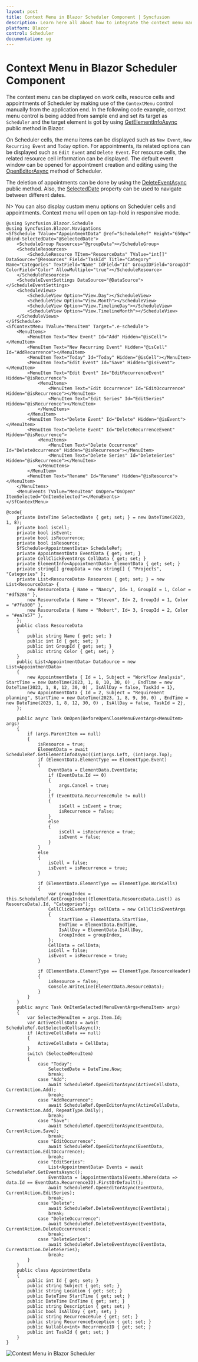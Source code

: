 ```yaml
---
layout: post
title: Context Menu in Blazor Scheduler Component | Syncfusion
description: Learn here all about how to integrate the context menu manually to a Syncfusion Blazor Scheduler component and use it with required options.
platform: Blazor
control: Scheduler
documentation: ug
---
```


# Context Menu in Blazor Scheduler Component

The context menu can be displayed on work cells, resource cells and appointments of Scheduler by making use of the `ContextMenu` control manually from the application end. In the following code example, context menu control is being added from sample end and set its target as `Scheduler` and the target element is got by using [GetElementInfoAsync](https://help.syncfusion.com/cr/blazor/Syncfusion.Blazor.Schedule.SfSchedule-1.html#Syncfusion_Blazor_Schedule_SfSchedule_1_GetElementInfoAsync_System_Int32_System_Int32_) public method in Blazor.

On Scheduler cells, the menu items can be displayed such as `New Event`, `New Recurring Event` and `Today` option. For appointments, its related options can be displayed such as `Edit Event` and `Delete Event`. For resource cells, the related resource cell information can be displayed. The default event window can be opened for appointment creation and editing using the [OpenEditorAsync](https://help.syncfusion.com/cr/blazor/Syncfusion.Blazor.Schedule.SfSchedule-1.html#Syncfusion_Blazor_Schedule_SfSchedule_1_OpenEditorAsync__0_Syncfusion_Blazor_Schedule_CurrentAction_) method of Scheduler.

The deletion of appointments can be done by using the [DeleteEventAsync](https://help.syncfusion.com/cr/blazor/Syncfusion.Blazor.Schedule.SfSchedule-1.html#Syncfusion_Blazor_Schedule_SfSchedule_1_DeleteEventAsync__1___0_System_Nullable_Syncfusion_Blazor_Schedule_CurrentAction__) public method. Also, the [SelectedDate](https://help.syncfusion.com/cr/blazor/Syncfusion.Blazor.Schedule.SfSchedule-1.html#Syncfusion_Blazor_Schedule_SfSchedule_1_SelectedDate) property can be used to navigate between different dates.

N> You can also display custom menu options on Scheduler cells and appointments. Context menu will open on tap-hold in responsive mode.

```cshtml
@using Syncfusion.Blazor.Schedule
@using Syncfusion.Blazor.Navigations
<SfSchedule TValue="AppointmentData" @ref="ScheduleRef" Height="650px" @bind-SelectedDate="@SelectedDate">
    <ScheduleGroup Resources="@groupData"></ScheduleGroup>
    <ScheduleResources>
        <ScheduleResource TItem="ResourceData" TValue="int[]" DataSource="@Resources" Field="TaskId" Title="Category" Name="Categories" TextField="Name" IdField="Id" GroupIDField="GroupId" ColorField="Color" AllowMultiple="true"></ScheduleResource>
    </ScheduleResources>
    <ScheduleEventSettings DataSource="@DataSource"></ScheduleEventSettings>
    <ScheduleViews>
        <ScheduleView Option="View.Day"></ScheduleView>
        <ScheduleView Option="View.Month"></ScheduleView>
        <ScheduleView Option="View.TimelineDay"></ScheduleView>
        <ScheduleView Option="View.TimelineMonth"></ScheduleView>
    </ScheduleViews>
</SfSchedule>
<SfContextMenu TValue="MenuItem" Target=".e-schedule">
    <MenuItems>
        <MenuItem Text="New Event" Id="Add" Hidden="@isCell"></MenuItem>
        <MenuItem Text="New Recurring Event" Hidden="@isCell" Id="AddRecurrence"></MenuItem>
        <MenuItem Text="Today" Id="Today" Hidden="@isCell"></MenuItem>
        <MenuItem Text="Edit Event" Id="Save" Hidden="@isEvent"></MenuItem>
        <MenuItem Text="Edit Event" Id="EditRecurrenceEvent" Hidden="@isRecurrence">
            <MenuItems>
                <MenuItem Text="Edit Occurrence" Id="EditOccurrence" Hidden="@isRecurrence"></MenuItem>
                <MenuItem Text="Edit Series" Id="EditSeries" Hidden="@isRecurrence"></MenuItem>
            </MenuItems>
        </MenuItem>
        <MenuItem Text="Delete Event" Id="Delete" Hidden="@isEvent"></MenuItem>
        <MenuItem Text="Delete Event" Id="DeleteRecurrenceEvent" Hidden="@isRecurrence">
            <MenuItems>
                <MenuItem Text="Delete Occurrence" Id="DeleteOccurrence" Hidden="@isRecurrence"></MenuItem>
                <MenuItem Text="Delete Series" Id="DeleteSeries" Hidden="@isRecurrence"></MenuItem>
            </MenuItems>
        </MenuItem>
        <MenuItem Text="Rename" Id="Rename" Hidden="@isResource"></MenuItem>
    </MenuItems>
    <MenuEvents TValue="MenuItem" OnOpen="OnOpen" ItemSelected="OnItemSelected"></MenuEvents>
</SfContextMenu>

@code{
    private DateTime SelectedDate { get; set; } = new DateTime(2023, 1, 8);
    private bool isCell;
    private bool isEvent;
    private bool isRecurrence;
    private bool isResource;
    SfSchedule<AppointmentData> ScheduleRef;
    private AppointmentData EventData { get; set; }
    private CellClickEventArgs CellData { get; set; }
    private ElementInfo<AppointmentData> ElementData { get; set; }
    private string[] groupData = new string[] { "Projects", "Categories" };
    private List<ResourceData> Resources { get; set; } = new List<ResourceData> {
        new ResourceData { Name = "Nancy", Id= 1, GroupId = 1, Color = "#df5286" },
        new ResourceData { Name = "Steven", Id= 2, GroupId = 1, Color = "#7fa900" },
        new ResourceData { Name = "Robert", Id= 3, GroupId = 2, Color = "#ea7a57" }, 
    };
    public class ResourceData
    {
        public string Name { get; set; }
        public int Id { get; set; }
        public int GroupId { get; set; }
        public string Color { get; set; }
    }
    public List<AppointmentData> DataSource = new List<AppointmentData>
    {
        new AppointmentData { Id = 1, Subject = "Workflow Analysis", StartTime = new DateTime(2023, 1, 8, 10, 30, 0) , EndTime = new DateTime(2023, 1, 8, 12, 30, 0) , IsAllDay = false, TaskId = 1},
        new AppointmentData { Id = 2, Subject = "Requirement planning", StartTime = new DateTime(2023, 1, 8, 9, 30, 0) , EndTime = new DateTime(2023, 1, 8, 12, 30, 0) , IsAllDay = false, TaskId = 2},
    };

    public async Task OnOpen(BeforeOpenCloseMenuEventArgs<MenuItem> args)
    {
        if (args.ParentItem == null)
        {
            isResource = true;
            ElementData = await ScheduleRef.GetElementInfoAsync((int)args.Left, (int)args.Top);
            if (ElementData.ElementType == ElementType.Event)
            {
                EventData = ElementData.EventData;
                if (EventData.Id == 0)
                {
                    args.Cancel = true;
                }
                if (EventData.RecurrenceRule != null)
                {
                    isCell = isEvent = true;
                    isRecurrence = false;
                }
                else
                {
                    isCell = isRecurrence = true;
                    isEvent = false;
                }
            }
            else
            {
                isCell = false;
                isEvent = isRecurrence = true;
            }

            if (ElementData.ElementType == ElementType.WorkCells)
            {
                var groupIndex = this.ScheduleRef.GetGroupIndex((ElementData.ResourceData.Last() as ResourceData).Id, "Categories");
                CellClickEventArgs cellData = new CellClickEventArgs
                {
                    StartTime = ElementData.StartTime,
                    EndTime = ElementData.EndTime,
                    IsAllDay = ElementData.IsAllDay,
                    GroupIndex = groupIndex,
                };
                CellData = cellData;
                isCell = false;
                isEvent = isRecurrence = true;
            }

            if (ElementData.ElementType == ElementType.ResourceHeader)
            {
                isResource = false;
                Console.WriteLine(ElementData.ResourceData);
            }
        }
    }
    public async Task OnItemSelected(MenuEventArgs<MenuItem> args)
    {
        var SelectedMenuItem = args.Item.Id;
        var ActiveCellsData = await ScheduleRef.GetSelectedCellsAsync();
        if (ActiveCellsData == null)
        {
            ActiveCellsData = CellData;
        }
        switch (SelectedMenuItem)
        {
            case "Today":
                SelectedDate = DateTime.Now;
                break;
            case "Add":
                await ScheduleRef.OpenEditorAsync(ActiveCellsData, CurrentAction.Add);
                break;
            case "AddRecurrence":
                await ScheduleRef.OpenEditorAsync(ActiveCellsData, CurrentAction.Add, RepeatType.Daily);
                break;
            case "Save":
                await ScheduleRef.OpenEditorAsync(EventData, CurrentAction.Save);
                break;
            case "EditOccurrence":
                await ScheduleRef.OpenEditorAsync(EventData, CurrentAction.EditOccurrence);
                break;
            case "EditSeries":
                List<AppointmentData> Events = await ScheduleRef.GetEventsAsync();
                EventData = (AppointmentData)Events.Where(data => data.Id == EventData.RecurrenceID).FirstOrDefault();
                await ScheduleRef.OpenEditorAsync(EventData, CurrentAction.EditSeries);
                break;
            case "Delete":
                await ScheduleRef.DeleteEventAsync(EventData);
                break;
            case "DeleteOccurrence":
                await ScheduleRef.DeleteEventAsync(EventData, CurrentAction.DeleteOccurrence);
                break;
            case "DeleteSeries":
                await ScheduleRef.DeleteEventAsync(EventData, CurrentAction.DeleteSeries);
                break;
        }
    }
    public class AppointmentData
    {
        public int Id { get; set; }
        public string Subject { get; set; }
        public string Location { get; set; }
        public DateTime StartTime { get; set; }
        public DateTime EndTime { get; set; }
        public string Description { get; set; }
        public bool IsAllDay { get; set; }
        public string RecurrenceRule { get; set; }
        public string RecurrenceException { get; set; }
        public Nullable<int> RecurrenceID { get; set; }
        public int TaskId { get; set; }
    }
}

```

![Context Menu in Blazor Scheduler](images/blazor-scheduler-contextmenu.png)
<!-- {% previewsample "https://blazorplayground.syncfusion.com/embed/VNVKZGCWhcbsYVkm?appbar=false&editor=false&result=true&errorlist=false&theme=bootstrap5" %} -->
